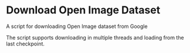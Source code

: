 # Download Open Image Dataset
A script for downloading Open Image dataset from Google

The script supports downloading in multiple threads and loading from the last checkpoint.
